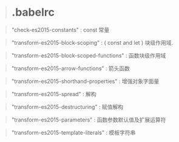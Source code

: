 > # .babelrc

> "check-es2015-constants" : const 常量

> "transform-es2015-block-scoping" : ( const and let ) 块级作用域.

> "transform-es2015-block-scoped-functions" : 函数块级作用域

> "transform-es2015-arrow-functions" : 箭头函数

> "transform-es2015-shorthand-properties" : 增强对象字面量

> "transform-es2015-spread" : 解构

> "transform-es2015-destructuring" : 赋值解构

> "transform-es2015-parameters" : 函数参数默认值及扩展运算符

> "transform-es2015-template-literals" : 模板字符串